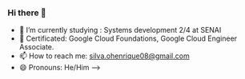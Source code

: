 ### Hi there 👋
- 🌱 I’m currently studying :
Systems development 2/4 at SENAI
- 📃 Certificated: Google Cloud Foundations, Google Cloud Engineer Associate.
- 📫 How to reach me: silva.ohenrique08@gmail.com
- 😄 Pronouns: He/Him
-->




